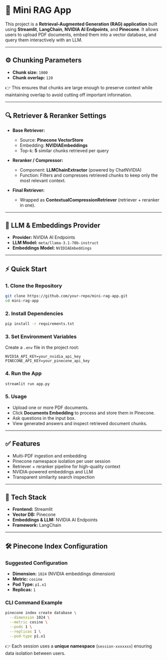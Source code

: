 # 📄 Mini RAG App

This project is a **Retrieval-Augmented Generation (RAG) application** built using **Streamlit**, **LangChain**, **NVIDIA AI Endpoints**, and **Pinecone**. It allows users to upload PDF documents, embed them into a vector database, and query them interactively with an LLM.

---

## ⚙️ Chunking Parameters
- **Chunk size:** `1000`
- **Chunk overlap:** `120`

👉 This ensures that chunks are large enough to preserve context while maintaining overlap to avoid cutting off important information.

---

## 🔍 Retriever & Reranker Settings

- **Base Retriever:**
  - Source: **Pinecone VectorStore**
  - Embedding: **NVIDIAEmbeddings**
  - Top-k: **5** similar chunks retrieved per query

- **Reranker / Compressor:**
  - Component: **LLMChainExtractor** (powered by ChatNVIDIA)
  - Function: Filters and compresses retrieved chunks to keep only the most relevant context.

- **Final Retriever:**
  - Wrapped as **ContextualCompressionRetriever** (retriever + reranker in one).

---

## 🤖 LLM & Embeddings Provider
- **Provider:** NVIDIA AI Endpoints
- **LLM Model:** `meta/llama-3.1-70b-instruct`
- **Embeddings Model:** `NVIDIAEmbeddings`

---

## ⚡ Quick Start

### 1. Clone the Repository
```bash
git clone https://github.com/your-repo/mini-rag-app.git
cd mini-rag-app
```

### 2. Install Dependencies
```bash
pip install -r requirements.txt
```

### 3. Set Environment Variables
Create a `.env` file in the project root:
```env
NVIDIA_API_KEY=your_nvidia_api_key
PINECONE_API_KEY=your_pinecone_api_key
```

### 4. Run the App
```bash
streamlit run app.py
```

### 5. Usage
- Upload one or more PDF documents.
- Click **Documents Embedding** to process and store them in Pinecone.
- Ask questions in the input box.
- View generated answers and inspect retrieved document chunks.

---

## ✅ Features
- Multi-PDF ingestion and embedding
- Pinecone namespace isolation per user session
- Retriever + reranker pipeline for high-quality context
- NVIDIA-powered embeddings and LLM
- Transparent similarity search inspection

---

## 📂 Tech Stack
- **Frontend:** Streamlit
- **Vector DB:** Pinecone
- **Embeddings & LLM:** NVIDIA AI Endpoints
- **Framework:** LangChain

---

## 🛠️ Pinecone Index Configuration

### Suggested Configuration
- **Dimension:** `1024` (NVIDIA embeddings dimension)
- **Metric:** `cosine`
- **Pod Type:** `p1.x1`
- **Replicas:** `1`

### CLI Command Example
```bash
pinecone index create database \
  --dimension 1024 \
  --metric cosine \
  --pods 1 \
  --replicas 1 \
  --pod-type p1.x1
```

👉 Each session uses a **unique namespace** (`session-xxxxxxx`) ensuring data isolation between users.

